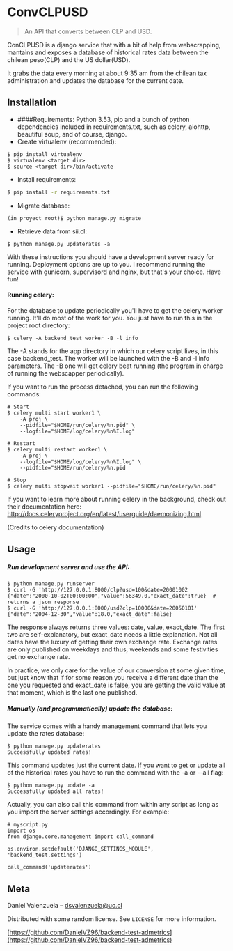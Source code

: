 # ConvCLPUSD
> An API that converts between CLP and USD.

ConCLPUSD is a django service that with a bit of help from webscrapping, mantains and exposes a database of historical
rates data between the chilean peso(CLP) and the US dollar(USD).

It grabs the data every morning at about 9:35 am from the chilean tax administration and updates the database for the 
current date.


## Installation
- ####Requirements:
Python 3.53, pip and a bunch of python dependencies included in requirements.txt, such as celery, aiohttp, beautiful soup,
and of course, django.
- Create virtualenv (recommended):
```
$ pip install virtualenv
$ virtualenv <target dir>
$ source <target dir>/bin/activate
```

- Install requirements:

```sh
$ pip install -r requirements.txt
```

- Migrate database:
```
(in proyect root)$ python manage.py migrate
```

- Retrieve data from sii.cl:
```
$ python manage.py updaterates -a 
```

With these instructions you should have a development server ready for running. Deployment options are up to you.
I recommend running the service with gunicorn, supervisord and nginx, but that's your choice. Have fun!

#### Running celery:
For the database to update periodically you'll have to get the celery worker running. It'll do most of the work for you.
You just have to run this in the project root directory:
```
$ celery -A backend_test worker -B -l info
```
The -A stands for the app directory in which our celery script lives, in this case backend_test. The worker will
be launched with the -B and -l info parameters. The -B one will get celery beat running (the program in charge of running 
the webscapper periodically).

If you want to run the process detached, you can run the following commands:
```
# Start
$ celery multi start worker1 \
    -A proj \
    --pidfile="$HOME/run/celery/%n.pid" \
    --logfile="$HOME/log/celery/%n%I.log"

# Restart    
$ celery multi restart worker1 \
    -A proj \
    --logfile="$HOME/log/celery/%n%I.log" \
    --pidfile="$HOME/run/celery/%n.pid

# Stop
$ celery multi stopwait worker1 --pidfile="$HOME/run/celery/%n.pid"
```
If you want to learn more about running celery in the background, check out their documentation here:
http://docs.celeryproject.org/en/latest/userguide/daemonizing.html

(Credits to celery documentation)


## Usage

##### Run development server and use the API: 
```
$ python manage.py runserver
$ curl -G 'http://127.0.0.1:8000/clp?usd=100&date=20001002
{"date":"2000-10-02T00:00:00","value":56349.0,"exact_date":true}  # returns a json response
$ curl -G 'http://127.0.0.1:8000/usd?clp=10000&date=20050101'
{"date":"2004-12-30","value":18.0,"exact_date":false}
```
The response always returns three values: date, value, exact_date. The first two are self-explanatory, but
exact_date needs a little explanation. Not all dates have the luxury of getting their own exchange rate.
Exchange rates are only published on weekdays and thus, weekends and some festivities get no exchange rate. 

In practice, we only care for the value of our conversion at some given time, but just know that if
for some reason you receive a different date  than the one you requested and exact_date is false, you are getting
the valid value at that moment, which is the last one published.

##### Manually (and programmatically) update the database:
 The service comes with a handy management command that lets you update the rates database:
 ```
 $ python manage.py updaterates
 Successfully updated rates!
 ```
 This command updates just the current date. If you want to get or update all of the historical rates you have to run
 the command with the -a or --all flag:
 ```
 $ python manage.py uodate -a
 Successfully updated all rates!
 ```
 Actually, you can also call this command from within any script as long as you import the server settings accordingly.
 For example:
 ````
 # myscript.py
 import os
 from django.core.management import call_command
 
 os.environ.setdefault('DJANGO_SETTINGS_MODULE', 'backend_test.settings')
 
 call_command('updaterates')
 ````

## Meta

Daniel Valenzuela – dsvalenzuela@uc.cl

Distributed with some random license. See ``LICENSE`` for more information.

[https://github.com/DanielVZ96/backend-test-admetrics](https://github.com/DanielVZ96/backend-test-admetrics)



